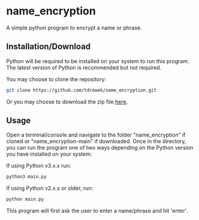 # name_encryption

A simple python program to encrypt a name or phrase.

## Installation/Download

Python will be required to be installed on your system to run this program. 
The latest version of Python is recommended but not required.

You may choose to clone the repository:

```bash
git clone https://github.com/tdrewek/name_encryption.git
```
Or you may choose to download the zip file [here](https://github.com/tdrewek/name_encryption/archive/refs/heads/main.zip).

## Usage

Open a terminal/console and navigate to the folder "name_encryption" if cloned or "name_encryption-main" if downloaded. Once in the directory, you can run the program one of two ways depending on the Python version you have installed on your system:

If using Python v3.x.x run:
```bash
python3 main.py
```

If using Python v2.x.x or older, run:
```bash
python main.py
```

This program will first ask the user to enter a name/phrase and hit 'enter'. 

